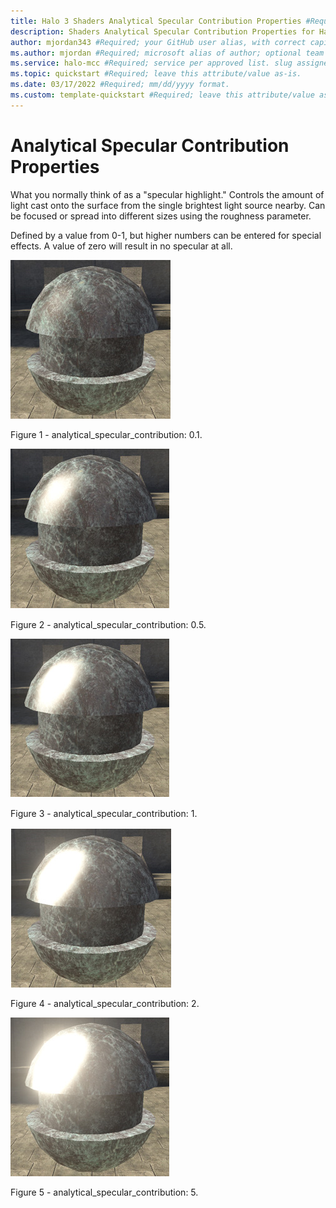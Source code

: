 ```yaml
---
title: Halo 3 Shaders Analytical Specular Contribution Properties #Required; page title is displayed in search results. Include the brand.
description: Shaders Analytical Specular Contribution Properties for Halo 3 Modding Documentation. #Required; article description that is displayed in search results. 
author: mjordan343 #Required; your GitHub user alias, with correct capitalization.
ms.author: mjordan #Required; microsoft alias of author; optional team alias.
ms.service: halo-mcc #Required; service per approved list. slug assigned by ACOM.
ms.topic: quickstart #Required; leave this attribute/value as-is.
ms.date: 03/17/2022 #Required; mm/dd/yyyy format.
ms.custom: template-quickstart #Required; leave this attribute/value as-is.
---
```


# Analytical Specular Contribution Properties

What you normally think of as a "specular highlight." Controls the amount of light cast onto the surface from the single brightest light source nearby. Can be focused or spread into different sizes using the roughness parameter.

Defined by a value from 0-1, but higher numbers can be entered for special effects. A value of zero will result in no specular at all.

![Object showing the specular contribution set to zero point one.](./media/H3_Shaders_SpecCont01.png)

Figure 1 -  analytical_specular_contribution: 0.1.

![Object showing the specular contribution set to zero point five.](./media/H3_Shaders_SpecCont05.png)

Figure 2 -  analytical_specular_contribution: 0.5.

![Object showing the specular contribution set to one.](./media/H3_Shaders_SpecCont1.png)

Figure 3 -  analytical_specular_contribution: 1.

![Object showing the specular contribution set to two.](./media/H3_Shaders_SpecCont2.png)

Figure 4 -  analytical_specular_contribution: 2.

![Object showing the specular contribution set to five.](./media/H3_Shaders_SpecCont5.png)

Figure 5 -  analytical_specular_contribution: 5.
